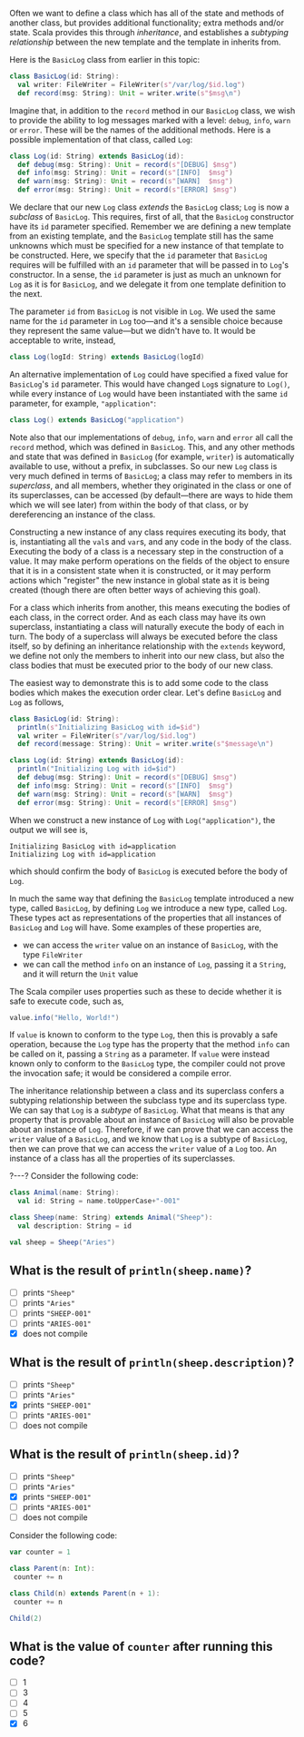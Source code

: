 Often we want to define a class which has all of the state and methods of another class, but provides additional
functionality; extra methods and/or state. Scala provides this through _inheritance_, and establishes a
_subtyping relationship_ between the new template and the template in inherits from.

Here is the `BasicLog` class from earlier in this topic:

```scala
class BasicLog(id: String):
  val writer: FileWriter = FileWriter(s"/var/log/$id.log")
  def record(msg: String): Unit = writer.write(s"$msg\n")
```

Imagine that, in addition to the `record` method in our `BasicLog` class, we wish to provide the ability to log
messages marked with a level: `debug`, `info`, `warn` or `error`. These will be the names of the additional
methods. Here is a possible implementation of that class, called `Log`:

```scala
class Log(id: String) extends BasicLog(id):
  def debug(msg: String): Unit = record(s"[DEBUG] $msg")
  def info(msg: String): Unit = record(s"[INFO]  $msg")
  def warn(msg: String): Unit = record(s"[WARN]  $msg")
  def error(msg: String): Unit = record(s"[ERROR] $msg")
```

We declare that our new `Log` class _extends_ the `BasicLog` class; `Log` is now a _subclass_ of `BasicLog`.
This requires, first of all, that the `BasicLog` constructor have its `id` parameter specified. Remember we are
defining a new template from an existing template, and the `BasicLog` template still has the same unknowns which
must be specified for a new instance of that template to be constructed. Here, we specify that the `id`
parameter that `BasicLog` requires will be fulfilled with an `id` parameter that will be passed in to `Log`'s
constructor. In a sense, the `id` parameter is just as much an unknown for `Log` as it is for `BasicLog`, and we
delegate it from one template definition to the next.

The parameter `id` from `BasicLog` is not visible in `Log`. We used the same name for the `id` parameter in
`Log` too—and it's a sensible choice because they represent the same value—but we didn't have to. It would be
acceptable to write, instead,
```scala
class Log(logId: String) extends BasicLog(logId)
```

An alternative implementation of `Log` could have specified a fixed value for `BasicLog`'s `id` parameter. This
would have changed `Log`s signature to `Log()`, while every instance of `Log` would have been instantiated with
the same `id` parameter, for example, `"application"`:

```scala
class Log() extends BasicLog("application")
```

Note also that our implementations of `debug`, `info`, `warn` and `error` all call the `record` method, which
was defined in `BasicLog`. This, and any other methods and state that was defined in `BasicLog` (for example,
`writer`) is automatically available to use, without a prefix, in subclasses. So our new `Log` class is very
much defined in terms of `BasicLog`; a class may refer to members in its _superclass_, and all members, whether
they originated in the class or one of its superclasses, can be accessed (by default—there are ways to hide
them which we will see later) from within the body of that class, or by dereferencing an instance of the class.

Constructing a new instance of any class requires executing its body, that is, instantiating all the `val`s and
`var`s, and any code in the body of the class. Executing the body of a class is a necessary step in the
construction of a value. It may make perform operations on the fields of the object to ensure that it is in a
consistent state when it is constructed, or it may perform actions which "register" the new instance in global
state as it is being created (though there are often better ways of achieving this goal).

For a class which inherits from another, this means executing the bodies of each class, in the correct order.
And as each class may have its own superclass, instantiating a class will naturally execute the body of each in
turn. The body of a superclass will always be executed before the class itself, so by defining an inheritance
relationship with the `extends` keyword, we define not only the members to inherit into our new class, but also
the class bodies that must be executed prior to the body of our new class.

The easiest way to demonstrate this is to add some code to the class bodies which makes the execution order
clear. Let's define `BasicLog` and `Log` as follows,
```scala
class BasicLog(id: String):
  println(s"Initializing BasicLog with id=$id")
  val writer = FileWriter(s"/var/log/$id.log")
  def record(message: String): Unit = writer.write(s"$message\n")

class Log(id: String) extends BasicLog(id):
  println("Initializing Log with id=$id")
  def debug(msg: String): Unit = record(s"[DEBUG] $msg")
  def info(msg: String): Unit = record(s"[INFO]  $msg")
  def warn(msg: String): Unit = record(s"[WARN]  $msg")
  def error(msg: String): Unit = record(s"[ERROR] $msg")
```

When we construct a new instance of `Log` with `Log("application")`, the output we will see is,
```
Initializing BasicLog with id=application
Initializing Log with id=application
```
which should confirm the body of `BasicLog` is executed before the body of `Log`.

In much the same way that defining the `BasicLog` template introduced a new type, called `BasicLog`, by defining
`Log` we introduce a new type, called `Log`. These types act as representations of the properties that all
instances of `BasicLog` and `Log` will have. Some examples of these properties are,
- we can access the `writer` value on an instance of `BasicLog`, with the type `FileWriter`
- we can call the method `info` on an instance of `Log`, passing it a `String`, and it will return the `Unit`
  value

The Scala compiler uses properties such as these to decide whether it is safe to execute code, such as,
```scala
value.info("Hello, World!")
```

If `value` is known to conform to the type `Log`, then this is provably a safe operation, because the `Log` type
has the property that the method `info` can be called on it, passing a `String` as a parameter. If `value` were
instead known only to conform to the `BasicLog` type, the compiler could not prove the invocation safe; it would
be considered a compile error.

The inheritance relationship between a class and its superclass confers a subtyping relationship between the
subclass type and its superclass type. We can say that `Log` is a _subtype_ of `BasicLog`. What that means is
that any property that is provable about an instance of `BasicLog` will also be provable about an instance of
`Log`. Therefore, if we can prove that we can access the `writer` value of a `BasicLog`, and we know that `Log`
is a subtype of `BasicLog`, then we can prove that we can access the `writer` value of a `Log` too. An instance
of a class has all the properties of its superclasses.

?---?
Consider the following code:
```scala
class Animal(name: String):
  val id: String = name.toUpperCase+"-001"

class Sheep(name: String) extends Animal("Sheep"):
  val description: String = id

val sheep = Sheep("Aries")
```
## What is the result of `println(sheep.name)`?
 * [ ] prints `"Sheep"`
 * [ ] prints `"Aries"`
 * [ ] prints `"SHEEP-001"`
 * [ ] prints `"ARIES-001"`
 * [X] does not compile

 ## What is the result of `println(sheep.description)`?
 * [ ] prints `"Sheep"`
 * [ ] prints `"Aries"`
 * [X] prints `"SHEEP-001"`
 * [ ] prints `"ARIES-001"`
 * [ ] does not compile
 
 ## What is the result of `println(sheep.id)`?
 * [ ] prints `"Sheep"`
 * [ ] prints `"Aries"`
 * [X] prints `"SHEEP-001"`
 * [ ] prints `"ARIES-001"`
 * [ ] does not compile

 Consider the following code:
 ```scala
var counter = 1

class Parent(n: Int):
  counter += n

class Child(n) extends Parent(n + 1):
  counter += n

Child(2)
```
## What is the value of `counter` after running this code?
 * [ ] 1
 * [ ] 3
 * [ ] 4
 * [ ] 5
 * [X] 6
